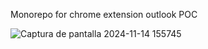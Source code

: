 Monorepo for chrome extension outlook POC

![Captura de pantalla 2024-11-14 155745](https://github.com/user-attachments/assets/edf22241-fab4-4376-9ead-6e323da43168)
